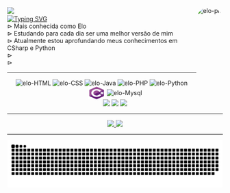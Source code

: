<img src="https://capsule-render.vercel.app/api?type=waving&color=22223b&height=170&section=header&text=Oie,%20eu%20sou%20a%20Elo&aacute!&fontSize=40&fontColor=FFFFFF&animation=twinkling&fontAlignY=30" />

<img align="right" alt="elo-pic" height="180" style="border-radius:50px;" src="https://user-images.githubusercontent.com/88734873/208163066-06ea813e-e697-4528-b4cf-cf0044e5f5ec.svg">

<div>
  <a href="https://git.io/typing-svg"><img src="https://readme-typing-svg.demolab.com?font=Fira+Code&pause=1000&color=22223B&vCenter=true&width=435&lines=BackEnd+developer" alt="Typing SVG" /></a>
  <br>⊳ Mais conhecida como Elo
  <br>⊳ Estudando para cada dia ser uma melhor versão de mim
  <br>⊳ Atualmente estou aprofundando meus conhecimentos em CSharp e Python
  <br>⊳
  <br>⊳
</div>

********************

<div style="display: inline_block" align="center">
  <img align="center" alt="elo-HTML" height="30" width="40" src="https://cdn.jsdelivr.net/gh/devicons/devicon/icons/html5/html5-plain.svg" />
  <img align="center" alt="elo-CSS" height="30" width="40" src="https://cdn.jsdelivr.net/gh/devicons/devicon/icons/css3/css3-plain.svg" />
  <img align="center" alt="elo-Java" height="30" width="40" src="https://cdn.jsdelivr.net/gh/devicons/devicon/icons/java/java-original.svg" />
  <img align="center" alt="elo-PHP" height="40" width="50" src="https://cdn.jsdelivr.net/gh/devicons/devicon/icons/php/php-plain.svg" />
  <img align="center" alt="elo-Python" height="30" width="40" src="https://cdn.jsdelivr.net/gh/devicons/devicon/icons/python/python-original.svg" />
  <img align="center" alt="elo-Csharp" height="30" width="40" src="https://raw.githubusercontent.com/devicons/devicon/master/icons/csharp/csharp-original.svg">
  <img align="center" alt="elo-Mysql" height="30" width="40" src="https://cdn.jsdelivr.net/gh/devicons/devicon/icons/mysql/mysql-original.svg" />
</div>

<div style="display: inline_block" align="center">
  <a href = "mailto: eloamello126@gmail.com" target="_blank"><img src="https://img.shields.io/badge/Gmail-D14836?style=for-the-badge&logo=gmail&logoColor=white"></a>
  <a href="https://www.instagram.com/iam.eloamellx/" target="_blank"><img src="https://img.shields.io/badge/Instagram-E4405F?style=for-the-badge&logo=instagram&logoColor=white"></a>
  <a href="https://www.linkedin.com/in/elo%C3%A1-mello-016943226/" target="_blank"><img src="https://img.shields.io/badge/-LinkedIn-%230077B5?style=for-the-badge&logo=linkedin&logoColor=white" target="_blank"></a>
</div>

********************

<div align="center">
  <a href="https://github.com/eloadev">
  <img height="180em" src="https://github-readme-stats.vercel.app/api/top-langs/?username=eloadev&layout=compact&langs_count=7&theme=dracula&bg_color=22223b&title_color=ffffff"/>
  <img height="180em" src="https://github-readme-stats.vercel.app/api?username=eloadev&show_icons=true&theme=dracula&bg_color=22223b&title_color=ffffff&include_all_commits=true&count_private=true"/>
</div>

********************

<div>

  ![Snake animation](https://github.com/eloadev/eloadev/blob/output/github-contribution-grid-snake.svg)
</div>
